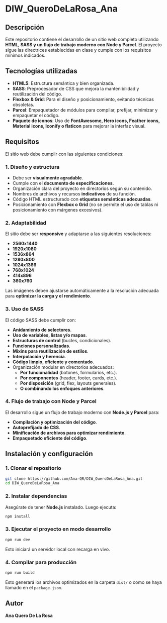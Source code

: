 # DIW_QueroDeLaRosa_Ana

## Descripción
Este repositorio contiene el desarrollo de un sitio web completo utilizando **HTML, SASS y un flujo de trabajo moderno con Node y Parcel**. El proyecto sigue las directrices establecidas en clase y cumple con los requisitos mínimos indicados.

## Tecnologías utilizadas
- **HTML5**: Estructura semántica y bien organizada.
- **SASS**: Preprocesador de CSS que mejora la mantenibilidad y reutilización del código.
- **Flexbox & Grid**: Para el diseño y posicionamiento, evitando técnicas obsoletas.
- **Parcel**: Empaquetador de módulos para compilar, prefijar, minimizar y empaquetar el código.
- **Paquete de iconos**: Uso de **FontAwesome, Hero icons, Feather icons, Material icons, Iconify o flaticon** para mejorar la interfaz visual.

## Requisitos
El sitio web debe cumplir con las siguientes condiciones:

### 1. Diseño y estructura
- Debe ser **visualmente agradable**.
- Cumple con el **documento de especificaciones**.
- Organización clara del proyecto en directorios según su contenido.
- Nombres de archivos y recursos **indicativos** de su función.
- Código HTML estructurado con **etiquetas semánticas adecuadas**.
- Posicionamiento con **Flexbox o Grid** (no se permite el uso de tablas ni posicionamiento con márgenes excesivos).

### 2. Adaptabilidad
El sitio debe ser **responsive** y adaptarse a las siguientes resoluciones:
- **2560x1440**
- **1920x1080**
- **1536x864**
- **1280x800**
- **1024x1366**
- **768x1024**
- **414x896**
- **360x760**

Las imágenes deben ajustarse automáticamente a la resolución adecuada para **optimizar la carga y el rendimiento**.

### 3. Uso de SASS
El código SASS debe cumplir con:
- **Anidamiento de selectores**.
- **Uso de variables, listas y/o mapas**.
- **Estructuras de control** (bucles, condicionales).
- **Funciones personalizadas**.
- **Mixins para reutilización de estilos**.
- **Interpolación y herencia**.
- **Código limpio, eficiente y comentado**.
- Organización modular en directorios adecuados:
  - **Por funcionalidad** (botones, formularios, etc.).
  - **Por componentes** (header, footer, cards, etc.).
  - **Por disposición** (grid, flex, layouts generales).
  - **O combinando los enfoques anteriores**.

### 4. Flujo de trabajo con Node y Parcel
El desarrollo sigue un flujo de trabajo moderno con **Node.js y Parcel** para:
- **Compilación y optimización del código**.
- **Autoprefijado de CSS**.
- **Minificación de archivos para optimizar rendimiento**.
- **Empaquetado eficiente del código**.

## Instalación y configuración
### 1. Clonar el repositorio
```bash
git clone https://github.com/Ana-QR/DIW_QueroDeLaRosa_Ana.git
cd DIW_QueroDeLaRosa_Ana
```

### 2. Instalar dependencias
Asegúrate de tener **Node.js** instalado. Luego ejecuta:
```bash
npm install
```

### 3. Ejecutar el proyecto en modo desarrollo
```bash
npm run dev
```
Esto iniciará un servidor local con recarga en vivo.

### 4. Compilar para producción
```bash
npm run build
```
Esto generará los archivos optimizados en la carpeta `dist/` o como se haya llamado en el `package.json`.


## Autor
**Ana Quero De La Rosa**